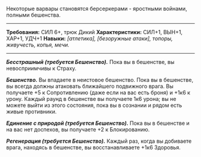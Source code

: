 Некоторые варвары становятся берсеркерами - яростными войнами, полными бешенства.
****
**Требования:** СИЛ 6+, трюк Дикий
**Характеристики:** СИЛ+1, ВЫН+1, ХАР+1, УДЧ+1
**Навыки:** *\[атлетика\], \[безоружные атаки\], топоры, живучесть, копья, мечи.*
****
***Бесстрашный (требуется Бешенство).*** Пока вы в бешенстве, вы невосприимчивы к Страху.

***Бешенство.*** Вы впадаете в неистовое бешенство. Пока вы в бешенстве, вы всегда должны атаковать ближайшего подвижного врага. Вы получаете +5 к Сопротивлению (даже если на вас есть броня) и +1к6 к урону. Каждый раунд в бешенстве вы получаете 1к6 урона; вы не можете выйти из этого состояния, пока вы в сознании и рядом есть живые противники.

***Единение с природой (требуется Бешенство).*** Пока вы в бешенстве и на вас нет доспехов, вы получаете +2 к Блокированию.

***Регенерация (требуется Бешенство).*** Каждый раз, когда вы добиваете врага, находясь в бешенстве, вы восстанавливаете +1к6 Здоровья.
